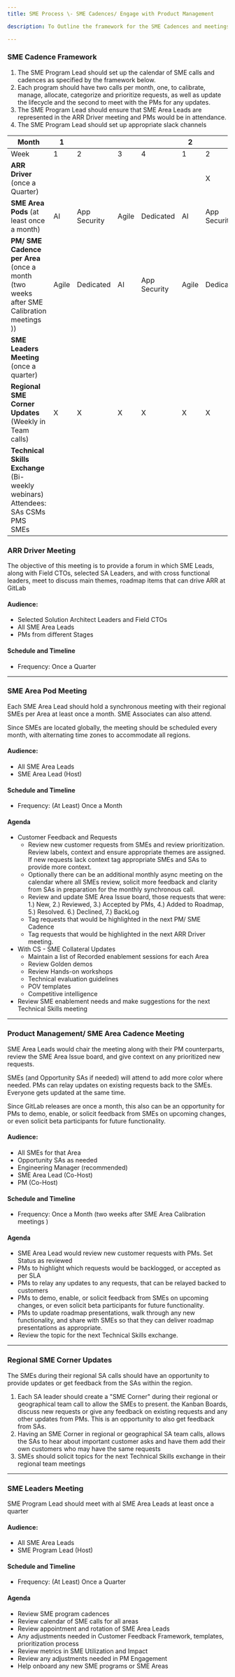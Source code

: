 ```yaml
---
title: SME Process \- SME Cadences/ Engage with Product Management 

description: To Outline the framework for the SME Cadences and meetings that should occur during a quarter, for a smooth running of the program

---
```


### **SME Cadence Framework**

1. The SME Program Lead should set up the calendar of SME calls and cadences as specified by the framework below.  
2. Each program should have two calls per month, one, to calibrate, manage, allocate, categorize and prioritize requests, as well as update the lifecycle and the second to meet with the PMs for any updates.  
3. The SME Program Lead should ensure that SME Area Leads are represented in the ARR Driver meeting and PMs would be in attendance.  
4. The SME Program Lead should set up appropriate slack channels

| Month | 1 |  |  |  | 2 |  |  |  | 3 |  |  |  |
| ----- | ----- | ----- | ----- | ----- | ----- | ----- | ----- | ----- | ----- | ----- | ----- | ----- |
| Week | 1 | 2 | 3 | 4 | 1 | 2 | 3 | 4 | 1 | 2 | 3 | 4 |
| **ARR Driver** (once a Quarter) |  |  |  |  |  | X |  |  |  |  |  |  |
| **SME Area Pods** (at least once a month) | AI | App Security | Agile | Dedicated | AI | App Security | Agile | Dedicated | AI | App Security | Agile | Dedicated |
| **PM/ SME Cadence per Area** (once a month (two weeks after SME Calibration meetings )) | Agile | Dedicated | AI | App Security | Agile | Dedicated | AI | App Security | Agile | Dedicated | AI | App Security |
| **SME Leaders Meeting** (once a quarter) |  |  |  |  |  |  |  | X |  |  |  |  |
| **Regional SME Corner Updates** (Weekly in Team calls) | X | X | X | X | X | X | X | X | X | X | X | X |
| **Technical Skills Exchange** (Bi-weekly webinars) Attendees: SAs CSMs PMS SMEs |  |  |  |  |  |  |  |  |  |  |  |  |

### **ARR Driver Meeting**

The objective of this meeting is to provide a forum in which SME Leads, along with Field CTOs, selected SA Leaders, and with cross functional leaders, meet to discuss main themes, roadmap items that can drive ARR at GitLab

#### **Audience:**

* Selected Solution Architect Leaders and Field CTOs  
* All SME Area Leads  
* PMs from different Stages

#### **Schedule and Timeline**

* Frequency: Once a Quarter

---

### **SME Area Pod Meeting**

Each SME Area Lead should hold a synchronous meeting with their regional SMEs per Area at least once a month. SME Associates can also attend.

Since SMEs are located globally, the meeting should be scheduled every month, with alternating time zones to accommodate all regions.

#### **Audience:**

* All SME Area Leads  
* SME Area Lead (Host)

#### **Schedule and Timeline**

* Frequency: (At Least) Once a Month

#### **Agenda**

* Customer Feedback and Requests  
  * Review new customer requests from SMEs and review prioritization. Review labels, context and ensure appropriate themes are assigned. If new requests lack context tag appropriate SMEs and SAs to provide more context.  
  * Optionally there can be an additional monthly async meeting on the calendar where all SMEs review, solicit more feedback and clarity from SAs in preparation for the monthly synchronous call.  
  * Review and update SME Area Issue board, those requests that were: 1.) New, 2.) Reviewed, 3.) Accepted by PMs, 4.) Added to Roadmap, 5.) Resolved. 6.) Declined, 7.) BackLog  
  * Tag requests that would be highlighted in the next PM/ SME Cadence  
  * Tag requests that would be highlighted in the next ARR Driver meeting.  
* With CS \- SME Collateral Updates  
  * Maintain a list of Recorded enablement sessions for each Area  
  * Review Golden demos  
  * Review Hands-on workshops  
  * Technical evaluation guidelines  
  * POV templates  
  * Competitive intelligence  
* Review SME enablement needs and make suggestions for the next Technical Skills meeting

---

### **Product Management/ SME Area Cadence Meeting**

SME Area Leads would chair the meeting along with their PM counterparts, review the SME Area Issue board, and give context on any prioritized new requests.

SMEs (and Opportunity SAs if needed) will attend to add more color where needed. PMs can relay updates on existing requests back to the SMEs. Everyone gets updated at the same time.

Since GitLab releases are once a month, this also can be an opportunity for PMs to demo, enable, or solicit feedback from SMEs on upcoming changes, or even solicit beta participants for future functionality.

#### **Audience:**

* All SMEs for that Area  
* Opportunity SAs as needed  
* Engineering Manager (recommended)  
* SME Area Lead (Co-Host)  
* PM (Co-Host)

#### **Schedule and Timeline**

* Frequency: Once a Month (two weeks after SME Area Calibration meetings )

#### **Agenda**

* SME Area Lead would review new customer requests with PMs. Set Status as reviewed  
* PMs to highlight which requests would be backlogged, or accepted as per SLA  
* PMs to relay any updates to any requests, that can be relayed backed to customers  
* PMs to demo, enable, or solicit feedback from SMEs on upcoming changes, or even solicit beta participants for future functionality.  
* PMs to update roadmap presentations, walk through any new functionality, and share with SMEs so that they can deliver roadmap presentations as appropriate.  
* Review the topic for the next Technical Skills exchange.

---

### **Regional SME Corner Updates**

The SMEs during their regional SA calls should have an opportunity to provide updates or get feedback from the SAs within the region.

1. Each SA leader should create a "SME Corner" during their regional or geographical team call to allow the SMEs to present. the Kanban Boards, discuss new requests or give any feedback on existing requests and any other updates from PMs. This is an opportunity to also get feedback from SAs.  
2. Having an SME Corner in regional or geographical SA team calls, allows the SAs to hear about important customer asks and have them add their own customers who may have the same requests  
3. SMEs should solicit topics for the next Technical Skills exchange in their regional team meetings

---

### **SME Leaders Meeting**

SME Program Lead should meet with al SME Area Leads at least once a quarter

#### **Audience:**

* All SME Area Leads  
* SME Program Lead (Host)

#### **Schedule and Timeline**

* Frequency: (At Least) Once a Quarter

#### **Agenda**

* Review SME program cadences  
* Review calendar of SME calls for all areas  
* Review appointment and rotation of SME Area Leads  
* Any adjustments needed in Customer Feedback Framework, templates, prioritization process  
* Review metrics in SME Utilization and Impact  
* Review any adjustments needed in PM Engagement  
* Help onboard any new SME programs or SME Areas
